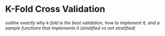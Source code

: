 # K-Fold Cross Validation
*outline exactly why k-fold is the best validation, how to implement it, and a sample functions that implements it (stratified vs not stratified)*

